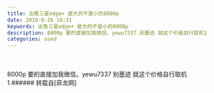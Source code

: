 ```yaml
---
title: 出售三星edge+ 是大的不是小的8000p
date: 2018-8-26 16:31
keywords: 出售三星edge+ 是大的不是小的8000p
description: 8000p 要的直接加我微信。yewu7337 别墨迹 就这个价格自行取机1
categories: used
---
```

<td class="t_f" id="postmessage_1689077">

<br/>
<br/>
8000p 要的直接加我微信。yewu7337 别墨迹 就这个价格自行取机<br/>
1<img alt="" border="0" onclick="" onmouseover="" smilieid="139" src="static/image/smiley/default/handshake.gif"/></td>
###### 转载自[菲龙网]